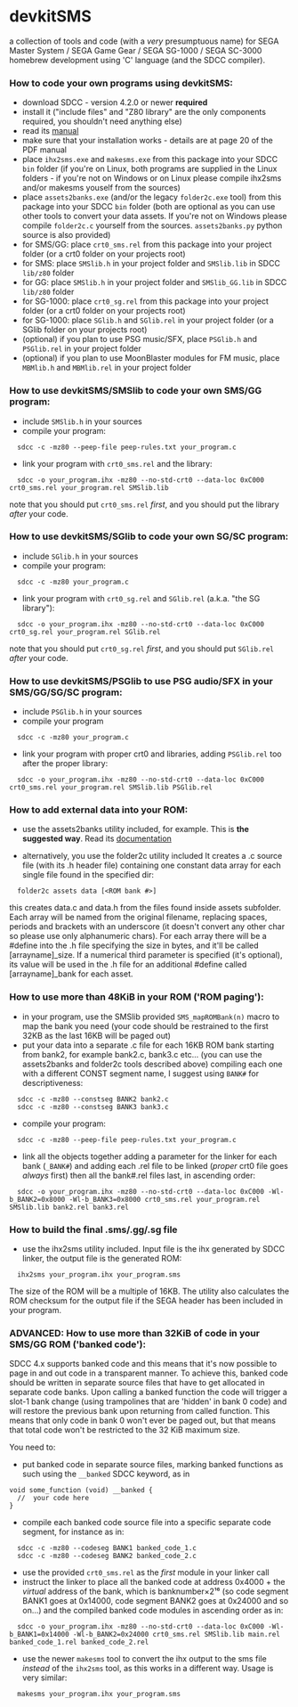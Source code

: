 devkitSMS
=======

a collection of tools and code (with a *very* presumptuous name) for SEGA Master System / SEGA Game Gear / SEGA SG-1000 / SEGA SC-3000 homebrew development using 'C' language (and the SDCC compiler).

### How to code your own programs using devkitSMS:

* download SDCC - version 4.2.0 or newer **required**
* install it ("include files" and "Z80 library" are the only components required, you shouldn't need anything else)
* read its [manual](http://sdcc.sourceforge.net/doc/sdccman.pdf)
* make sure that your installation works - details are at page 20 of the PDF manual
* place `ihx2sms.exe` and `makesms.exe` from this package into your SDCC `bin` folder
  (if you're on Linux, both programs are supplied in the Linux folders - if you're not on Windows or on Linux please compile ihx2sms and/or makesms youself from the sources)
* place `assets2banks.exe` (and/or the legacy `folder2c.exe` tool) from this package into your SDCC `bin` folder
  (both are optional as you can use other tools to convert your data assets. If you're not on Windows please compile `folder2c.c` yourself from the sources. `assets2banks.py` python source is also provided)
* for SMS/GG:  place `crt0_sms.rel` from this package into your project folder (or a crt0 folder on your projects root)
* for SMS: place `SMSlib.h` in your project folder and `SMSlib.lib` in SDCC `lib/z80` folder
* for GG:  place `SMSlib.h` in your project folder and `SMSlib_GG.lib` in SDCC `lib/z80` folder
* for SG-1000: place `crt0_sg.rel` from this package into your project folder (or a crt0 folder on your projects root)
* for SG-1000: place `SGlib.h` and `SGlib.rel` in your project folder (or a SGlib folder on your projects root)
* (optional) if you plan to use PSG music/SFX, place `PSGlib.h` and `PSGlib.rel` in your project folder
* (optional) if you plan to use MoonBlaster modules for FM music, place `MBMlib.h` and `MBMlib.rel` in your project folder

### How to use devkitSMS/SMSlib to code your own SMS/GG program:

* include `SMSlib.h` in your sources
* compile your program:
```
  sdcc -c -mz80 --peep-file peep-rules.txt your_program.c
```
* link your program with `crt0_sms.rel` and the library:
```
  sdcc -o your_program.ihx -mz80 --no-std-crt0 --data-loc 0xC000 crt0_sms.rel your_program.rel SMSlib.lib
```
  note that you should put `crt0_sms.rel` *first*, and you should put the library *after* your code.
  
### How to use devkitSMS/SGlib to code your own SG/SC program:

* include `SGlib.h` in your sources
* compile your program:
```
  sdcc -c -mz80 your_program.c
```
* link your program with `crt0_sg.rel` and `SGlib.rel` (a.k.a. "the SG library"):
```
  sdcc -o your_program.ihx -mz80 --no-std-crt0 --data-loc 0xC000 crt0_sg.rel your_program.rel SGlib.rel
```
  note that you should put `crt0_sg.rel` *first*, and you should put `SGlib.rel` *after* your code.
  
### How to use devkitSMS/PSGlib to use PSG audio/SFX in your SMS/GG/SG/SC program:

* include `PSGlib.h` in your sources
* compile your program
```
  sdcc -c -mz80 your_program.c
```
* link your program with proper crt0 and libraries, adding `PSGlib.rel` too after the proper library:
```
  sdcc -o your_program.ihx -mz80 --no-std-crt0 --data-loc 0xC000 crt0_sms.rel your_program.rel SMSlib.lib PSGlib.rel
```

### How to add external data into your ROM:

* use the assets2banks utility included, for example.
  This is **the suggested way**. Read its [documentation](https://github.com/sverx/devkitSMS/blob/master/assets2banks/README.md)

* alternatively, you use the folder2c utility included
  It creates a .c source file (with its .h header file) containing one constant data array for each single file found in the specified dir:
```
  folder2c assets data [<ROM bank #>]
```
  this creates data.c and data.h from the files found inside assets subfolder.
Each array will be named from the original filename, replacing spaces, periods and brackets with an underscore (it doesn't convert any other char so please use only alphanumeric chars). For each array there will be a #define into the .h file specifying the size in bytes, and it'll be called [arrayname]_size.
If a numerical third parameter is specified (it's optional), its value will be used in the .h file for an additional #define called [arrayname]_bank for each asset.

### How to use more than 48KiB in your ROM ('ROM paging'):

* in your program, use the SMSlib provided `SMS_mapROMBank(n)` macro to map the bank you need (your code should be restrained to the first 32KB as the last 16KB will be paged out)
* put your data into a separate .c file for each 16KB ROM bank starting from bank2, for example bank2.c, bank3.c etc... (you can use the assets2banks and folder2c tools described above) compiling each one with a different CONST segment name, I suggest using `BANK#` for descriptiveness:
```
  sdcc -c -mz80 --constseg BANK2 bank2.c
  sdcc -c -mz80 --constseg BANK3 bank3.c
```
* compile your program:
```
  sdcc -c -mz80 --peep-file peep-rules.txt your_program.c
```
* link all the objects together adding a parameter for the linker for each bank (`_BANK#`) and adding each .rel file to be linked (*proper* crt0 file goes *always* first) then all the bank#.rel files last, in ascending order:
```
  sdcc -o your_program.ihx -mz80 --no-std-crt0 --data-loc 0xC000 -Wl-b_BANK2=0x8000 -Wl-b_BANK3=0x8000 crt0_sms.rel your_program.rel SMSlib.lib bank2.rel bank3.rel
```

### How to build the final .sms/.gg/.sg file

* use the ihx2sms utility included. Input file is the ihx generated by SDCC linker, the output file is the generated ROM:
```
  ihx2sms your_program.ihx your_program.sms
```
  The size of the ROM will be a multiple of 16KB. The utility also calculates the ROM checksum for the output file if the SEGA header has been included in your program.

### ADVANCED: How to use more than 32KiB of code in your SMS/GG ROM ('banked code'):

SDCC 4.x supports banked code and this means that it's now possible to page in and out code in a transparent manner. To achieve this, banked code should be written in separate source files that have to get allocated in separate code banks. Upon calling a banked function the code will trigger a slot-1 bank change (using trampolines that are 'hidden' in bank 0 code) and will restore the previous bank upon returning from called function. This means that only code in bank 0 won't ever be paged out, but that means that total code won't be restricted to the 32 KiB maximum size.

You need to:
* put banked code in separate source files, marking banked functions as such using the `__banked` SDCC keyword, as in

```
void some_function (void) __banked {
  //  your code here 
}
```
* compile each banked code source file into a specific separate code segment, for instance as in:
```
  sdcc -c -mz80 --codeseg BANK1 banked_code_1.c
  sdcc -c -mz80 --codeseg BANK2 banked_code_2.c
```
* use the provided `crt0_sms.rel` as the *first* module in your linker call
* instruct the linker to place all the banked code at address 0x4000 + the _virtual_ address of the bank, which is banknumber×2¹⁶ (so code segment BANK1 goes at 0x14000, code segment BANK2 goes at 0x24000 and so on...) and the compiled banked code modules in ascending order as in:
```
  sdcc -o your_program.ihx -mz80 --no-std-crt0 --data-loc 0xC000 -Wl-b_BANK1=0x14000 -Wl-b_BANK2=0x24000 crt0_sms.rel SMSlib.lib main.rel banked_code_1.rel banked_code_2.rel
```
* use the newer `makesms` tool to convert the ihx output to the sms file _instead_ of the `ihx2sms` tool, as this works in a different way. Usage is very similar:
```
  makesms your_program.ihx your_program.sms
```


